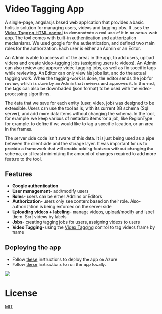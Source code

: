 ﻿# Video Tagging App
A single-page, angular.js based web application that provides a basic holistic solution for managing users, videos and tagging jobs. It uses the [Video-Tagging HTML control](https://github.com/CatalystCode/Video-Tagging) to demonstrate a real use of it in an actual web app. 
The tool comes with built-in authentication and authorization mechanisms. We used google for the authentication, and defined two main roles for the authorization. Each user is either an Admin or an Editor. 

An Admin is able to access all of the areas in the app, to add users, upload videos and create video-tagging jobs (assigning users to videos). An Admin can also review and approve video-tagging jobs, as well as fix specific tags while reviewing. 
An Editor can only view his jobs list, and do the actual tagging work. When the tagging-work is done, the editor sends the job for review, which is done by an Admin that reviews and approves it. 
In the end, the tags can also be downloaded (json format) to be used with the video-processing algorithms.

The data that we save for each entity (user, video, job) was designed to be extensible. Users can use the tool as is, with its current DB schema (Sql server), and add more data items without changing the schema. In the tool, for example, we keep various of metadata items for a job, like RegionType for example, to define if we would like to tag a specific location, or an area in the frames.
 
The server side code isn't aware of this data. It is just being used as a pipe between the client side and the storage layer. It was important for us to provide a framework that will enable adding features without changing the schema, or at least minimizing the amount of changes required to add more feature to the tool.

## Features
* **Google authentication**
* **User management**- add/modify users
* **Roles**- users can be either Admins or Editors
* **Authorization**- users only see content based on their role. Also- authorization is being enforced on the server side
* **Uploading videos + labeling**- manage videos, upload/modify and label them. Sort videos by labels
* **Jobs**- creating tagging jobs for users, assigning videos to users
* **Video Tagging**- using the [Video Tagging](https://github.com/CatalystCode/video-tagging) control to tag videos frame by frame

## Deploying the app
* Follow [these](deploy/azure.md) instructions to deploy the app on Azure.
* Follow [these](deploy/local.md) instructions to run the app locally.

<a href="https://portal.azure.com/#create/Microsoft.Template/uri/https%3A%2F%2Fraw.githubusercontent.com%2Faribornstein%2Fvideotaggingtool%2Fmaster%2Fwebsqldeploy.json" target="_blank">
    <img src="http://azuredeploy.net/deploybutton.png"/>
</a>

# License
[MIT](LICENSE)
